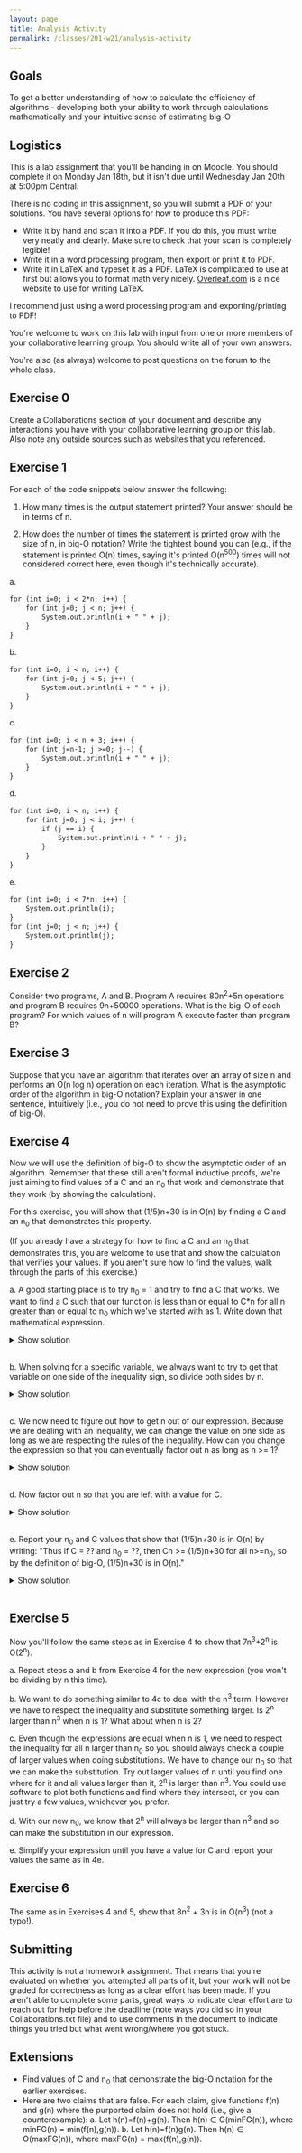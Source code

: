 ```yaml
---
layout: page
title: Analysis Activity
permalink: /classes/201-w21/analysis-activity
---
```


## Goals
To get a better understanding of how to calculate the efficiency of algorithms - developing both your ability to work through calculations mathematically and your intuitive sense of estimating big-O

## Logistics
This is a lab assignment that you'll be handing in on Moodle. You should complete it on Monday Jan 18th, but it isn't due until Wednesday Jan 20th at 5:00pm Central.

There is no coding in this assignment, so you will submit a PDF of your solutions. You have several options for how to produce this PDF:
* Write it by hand and scan it into a PDF. If you do this, you must write very neatly and clearly. Make sure to check that your scan is completely legible!
* Write it in a word processing program, then export or print it to PDF.
* Write it in LaTeX and typeset it as a PDF. LaTeX is complicated to use at first but allows you to format math very nicely. [Overleaf.com](https://www.overleaf.com/) is a nice website to use for writing LaTeX. 

I recommend just using a word processing program and exporting/printing to PDF!

You're welcome to work on this lab with input from one or more members of your collaborative learning group. You should write all of your own answers.

You're also (as always) welcome to post questions on the forum to the whole class.

## Exercise 0
Create a Collaborations section of your document and describe any interactions you have with your collaborative learning group on this lab. Also note any outside sources such as websites that you referenced. 

## Exercise 1
For each of the code snippets below answer the following: 

1) How many times is the output statement printed? Your answer should be in terms of n. 

2) How does the number of times the statement is printed grow with the size of n, in big-O notation? Write the tightest bound you can (e.g., if the statement is printed O(n) times, saying it's printed O(n<sup>500</sup>) times will not considered correct here, even though it's technically accurate).

a.
```
for (int i=0; i < 2*n; i++) {
    for (int j=0; j < n; j++) {
        System.out.println(i + " " + j);
    }
}
```

b.
```
for (int i=0; i < n; i++) {
    for (int j=0; j < 5; j++) {
        System.out.println(i + " " + j);
    }
}
```

c.
```
for (int i=0; i < n + 3; i++) {
    for (int j=n-1; j >=0; j--) {
        System.out.println(i + " " + j);
    }
}
```

d.
```
for (int i=0; i < n; i++) {
    for (int j=0; j < i; j++) {
        if (j == i) {
            System.out.println(i + " " + j);
        }
    }
}
```

e.
```
for (int i=0; i < 7*n; i++) {
    System.out.println(i);
}               
for (int j=0; j < n; j++) {
    System.out.println(j);
}
```

## Exercise 2
Consider two programs, A and B. Program A requires 80n<sup>2</sup>+5n operations and program B requires 9n+50000 operations. What is the big-O of each program? For which values of n will program A execute faster than program B?

## Exercise 3
Suppose that you have an algorithm that iterates over an array of size n and performs an O(n log n) operation on each iteration. What is the asymptotic order of the algorithm in big-O notation? Explain your answer in one sentence, intuitively (i.e., you do not need to prove this using the definition of big-O).

## Exercise 4
Now we will use the definition of big-O to show the asymptotic order of an algorithm. Remember that these still aren't formal inductive proofs, we're just aiming to find values of a C and an n<sub>0</sub> that work and demonstrate that they work (by showing the calculation).

For this exercise, you will show that (1/5)n+30 is in O(n) by finding a C and an n<sub>0</sub> that demonstrates this property.

(If you already have a strategy for how to find a C and an n<sub>0</sub> that demonstrates this, you are welcome to use that and show the calculation that verifies your values. If you aren't sure how to find the values, walk through the parts of this exercise.)

a. A good starting place is to try n<sub>0</sub> = 1 and try to find a C that works. We want to find a C such that our function is less than or equal to C*n for all n greater than or equal to n<sub>0</sub> which we've started with as 1. Write down that mathematical expression.

<details><summary>Show solution</summary>
<p>
<img src="/classes/201-w21/analysis1.png">
</p>
</details>
<br>

b. When solving for a specific variable, we always want to try to get that variable on one side of the inequality sign, so divide both sides by n.

<details><summary>Show solution</summary>
<p>
<img src="/classes/201-w21/analysis2.png">
</p>
</details>
<br>

c. We now need to figure out how to get n out of our expression. Because we are dealing with an inequality, we can change the value on one side as long as we are respecting the rules of the inequality. How can you change the expression so that you can eventually factor out n as long as n >= 1?

<details><summary>Show solution</summary>
<p>
Because this is an inequality that we are trying to show, you can increase what is on the smaller side because it will still prove that (1/5)n +30 <= Cn
<br>
<img src="/classes/201-w21/analysis3.png">
</p>
</details>
<br>

d. Now factor out n so that you are left with a value for C. 

<details><summary>Show solution</summary>
<p>
Because this is an inequality that we are trying to show, you can increase what is on the smaller side because it will still prove that (1/5)n +30 <= Cn
<br>
<img src="/classes/201-w21/analysis4.png">
        
</p>
</details>
<br>

e. Report your n<sub>0</sub> and C values that show that (1/5)n+30 is in O(n) by writing: "Thus if C = ?? and n<sub>0</sub> = ??, then Cn >= (1/5)n+30 for all n>=n<sub>0</sub>, so by the definition of big-O, (1/5)n+30 is in O(n)."

<details><summary>Show solution</summary>
<p>
<img src="/classes/201-w21/analysis5.png">
        
</p>
</details>
<br>

## Exercise 5
Now you'll follow the same steps as in Exercise 4 to show that 7n<sup>3</sup>+2<sup>n</sup> is O(2<sup>n</sup>).

a. Repeat steps a and b from Exercise 4 for the new expression (you won't be dividing by n this time).

b. We want to do something similar to 4c to deal with the n<sup>3</sup> term. However we have to respect the inequality and substitute something larger. Is 2<sup>n</sup> larger than n<sup>3</sup> when n is 1? What about when n is 2? 

c. Even though the expressions are equal when n is 1, we need to respect the inequality for all n larger than n<sub>0</sub> so you should always check a couple of larger values when doing substitutions. We have to change our n<sub>0</sub> so that we can make the substitution. Try out larger values of n until you find one where for it and all values larger than it, 2<sup>n</sup> is larger than n<sup>3</sup>. You could use software to plot both functions and find where they intersect, or you can just try a few values, whichever you prefer.

d. With our new n<sub>0</sub>, we know that 2<sup>n</sup> will always be larger than n<sup>3</sup> and so can make the substitution in our expression. 

e. Simplify your expression until you have a value for C and report your values the same as in 4e.

## Exercise 6
The same as in Exercises 4 and 5, show that 8n<sup>2</sup> + 3n is in O(n<sup>3</sup>) (not a typo!). 

## Submitting
This activity is not a homework assignment. That means that you're evaluated on whether you attempted all parts of it, but your work will not be graded for correctness as long as a clear effort has been made. If you aren't able to complete some parts, great ways to indicate clear effort are to reach out for help before the deadline (note ways you did so in your Collaborations.txt file) and to use comments in the document to indicate things you tried but what went wrong/where you got stuck.

## Extensions
* Find values of C and n<sub>0</sub> that demonstrate the big-O notation for the earlier exercises.
* Here are two claims that are false. For each claim, give functions f(n) and g(n) where the purported claim does not hold (i.e., give a counterexample):
a. Let h(n)=f(n)+g(n). Then h(n) ∈ O(minFG(n)), where minFG(n) = min(f(n),g(n)).
b. Let h(n)=f(n)g(n). Then h(n) ∈ O(maxFG(n)), where maxFG(n) = max(f(n),g(n)).